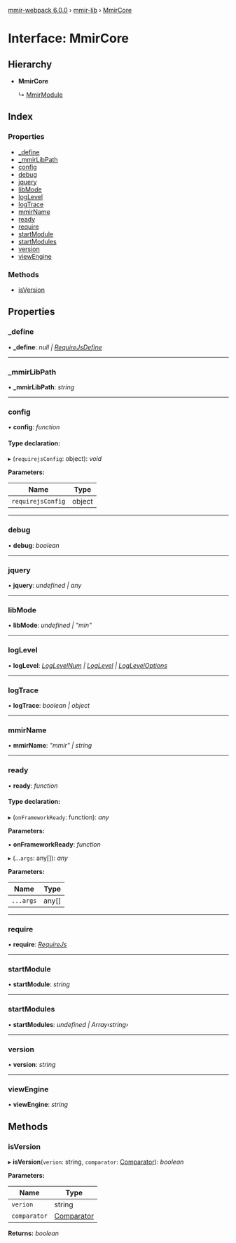 [mmir-webpack 6.0.0](../README.md) › [mmir-lib](../modules/mmir_lib.md) › [MmirCore](mmir_lib.mmircore.md)

# Interface: MmirCore

## Hierarchy

* **MmirCore**

  ↳ [MmirModule](mmir_lib.mmirmodule.md)

## Index

### Properties

* [_define](mmir_lib.mmircore.md#_define)
* [_mmirLibPath](mmir_lib.mmircore.md#_mmirlibpath)
* [config](mmir_lib.mmircore.md#config)
* [debug](mmir_lib.mmircore.md#debug)
* [jquery](mmir_lib.mmircore.md#jquery)
* [libMode](mmir_lib.mmircore.md#libmode)
* [logLevel](mmir_lib.mmircore.md#loglevel)
* [logTrace](mmir_lib.mmircore.md#logtrace)
* [mmirName](mmir_lib.mmircore.md#mmirname)
* [ready](mmir_lib.mmircore.md#ready)
* [require](mmir_lib.mmircore.md#require)
* [startModule](mmir_lib.mmircore.md#startmodule)
* [startModules](mmir_lib.mmircore.md#startmodules)
* [version](mmir_lib.mmircore.md#version)
* [viewEngine](mmir_lib.mmircore.md#viewengine)

### Methods

* [isVersion](mmir_lib.mmircore.md#isversion)

## Properties

###  _define

• **_define**: *null | [RequireJsDefine](mmir_lib.requirejsdefine.md)*

___

###  _mmirLibPath

• **_mmirLibPath**: *string*

___

###  config

• **config**: *function*

#### Type declaration:

▸ (`requirejsConfig`: object): *void*

**Parameters:**

Name | Type |
------ | ------ |
`requirejsConfig` | object |

___

###  debug

• **debug**: *boolean*

___

###  jquery

• **jquery**: *undefined | any*

___

###  libMode

• **libMode**: *undefined | "min"*

___

###  logLevel

• **logLevel**: *[LogLevelNum](../modules/mmir_lib.md#loglevelnum) | [LogLevel](../modules/mmir_lib.md#loglevel) | [LogLevelOptions](mmir_lib.logleveloptions.md)*

___

###  logTrace

• **logTrace**: *boolean | object*

___

###  mmirName

• **mmirName**: *"mmir" | string*

___

###  ready

• **ready**: *function*

#### Type declaration:

▸ (`onFrameworkReady`: function): *any*

**Parameters:**

▪ **onFrameworkReady**: *function*

▸ (...`args`: any[]): *any*

**Parameters:**

Name | Type |
------ | ------ |
`...args` | any[] |

___

###  require

• **require**: *[RequireJs](mmir_lib.requirejs.md)*

___

###  startModule

• **startModule**: *string*

___

###  startModules

• **startModules**: *undefined | Array‹string›*

___

###  version

• **version**: *string*

___

###  viewEngine

• **viewEngine**: *string*

## Methods

###  isVersion

▸ **isVersion**(`verion`: string, `comparator`: [Comparator](../modules/mmir_lib.md#comparator)): *boolean*

**Parameters:**

Name | Type |
------ | ------ |
`verion` | string |
`comparator` | [Comparator](../modules/mmir_lib.md#comparator) |

**Returns:** *boolean*
